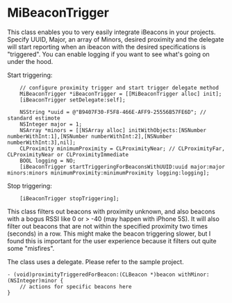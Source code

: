 MiBeaconTrigger
=========================

This class enables you to very easily integrate iBeacons in your projects. Specify UUID, Major, an array of Minors, desired proximity and the delegate will start reporting when an ibeacon with the desired specifications is "triggered". You can enable logging if you want to see what's going on under the hood.

Start triggering:

        // configure proximity trigger and start trigger delegate method
        MiBeaconTrigger *iBeaconTrigger = [[MiBeaconTrigger alloc] init];
        [iBeaconTrigger setDelegate:self];
        
        NSString *uuid = @"B9407F30-F5F8-466E-AFF9-25556B57FE6D"; // standard estimote
        NSInteger major = 1;
        NSArray *minors = [[NSArray alloc] initWithObjects:[NSNumber numberWithInt:1],[NSNumber numberWithInt:2],[NSNumber numberWithInt:3],nil];
        CLProximity minimumProximity = CLProximityNear; // CLProximityFar, CLProximityNear or CLProximityImmediate
        BOOL logging = NO;
        [iBeaconTrigger startTriggeringForBeaconsWithUUID:uuid major:major minors:minors minimumProximity:minimumProximity logging:logging];


Stop triggering:

        [iBeaconTrigger stopTriggering];

This class filters out beacons with proximity unknown, and also beacons with a bogus RSSI like 0 or > -40 (may happen with iPhone 5S). It will also filter out beacons that are not within the specified proximity two times (seconds) in a row. This might make the beacon triggering slower, but I found this is important for the user experience because it filters out quite some "misfires".

The class uses a delegate. Please refer to the sample project.

    - (void)proximityTriggeredForBeacon:(CLBeacon *)beacon withMinor:(NSInteger)minor {
        // actions for specific beacons here
    }
